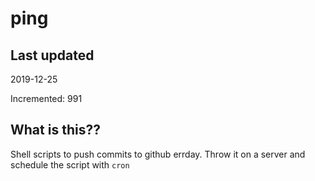 # ping

## Last updated
2019-12-25

Incremented: 991

## What is this??
Shell scripts to push commits to github errday. Throw it on a server and schedule the script with `cron`
